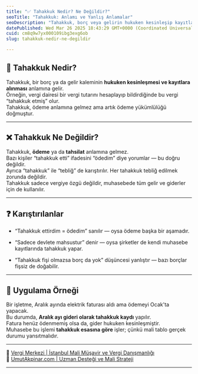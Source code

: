 ```yaml
---
title: "✅ Tahakkuk Nedir? Ne Değildir?"
seoTitle: "Tahakkuk: Anlamı ve Yanlış Anlamalar"
seoDescription: "Tahakkuk, borç veya gelirin hukuken kesinleşip kayıtlara alındığı süreçtir, ödeme veya tahsilat anlamına gelmez. Detayları öğrenin"
datePublished: Wed Mar 26 2025 18:43:29 GMT+0000 (Coordinated Universal Time)
cuid: cm8q9w7yx000109ibg3exg6ob
slug: tahakkuk-nedir-ne-degildir

---
```


## 🔹 Tahakkuk Nedir?

Tahakkuk, bir borç ya da gelir kaleminin **hukuken kesinleşmesi ve kayıtlara alınması** anlamına gelir.  
Örneğin, vergi dairesi bir vergi tutarını hesaplayıp bildirdiğinde bu vergi “tahakkuk etmiş” olur.  
Tahakkuk, ödeme anlamına gelmez ama artık ödeme yükümlülüğü doğmuştur.

---

## ❌ Tahakkuk Ne Değildir?

Tahakkuk, **ödeme** ya da **tahsilat** anlamına gelmez.  
Bazı kişiler “tahakkuk etti” ifadesini “ödedim” diye yorumlar — bu doğru değildir.  
Ayrıca “tahakkuk” ile “tebliğ” de karıştırılır. Her tahakkuk tebliğ edilmek zorunda değildir.  
Tahakkuk sadece vergiye özgü değildir, muhasebede tüm gelir ve giderler için de kullanılır.

---

## ❓ Karıştırılanlar

* “Tahakkuk ettirdim = ödedim” sanılır — oysa ödeme başka bir aşamadır.
    
* “Sadece devlete mahsustur” denir — oysa şirketler de kendi muhasebe kayıtlarında tahakkuk yapar.
    
* “Tahakkuk fişi olmazsa borç da yok” düşüncesi yanlıştır — bazı borçlar fişsiz de doğabilir.
    

---

## 🧠 Uygulama Örneği

Bir işletme, Aralık ayında elektrik faturası aldı ama ödemeyi Ocak'ta yapacak.  
Bu durumda, **Aralık ayı gideri olarak tahakkuk kaydı** yapılır.  
Fatura henüz ödenmemiş olsa da, gider hukuken kesinleşmiştir.  
Muhasebe bu işlemi **tahakkuk esasına göre** işler; çünkü mali tablo gerçek durumu yansıtmalıdır.

---

📎 [Vergi Merkezi | İstanbul Mali Müşavir ve Vergi Danışmanlığı](https://vergimerkezi.com.tr)  
📎 [UmutAkpinar.com | Uzman Desteği ve Mali Strateji](https://umutakpinar.com)

---